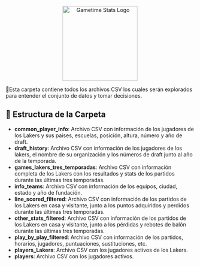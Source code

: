 <p align="center">
  <img src="../Imagenes/Gametime%20Stats%20logo%20png.png" alt="Gametime Stats Logo" width="200">
</p>

📌Esta carpeta contiene todos los archivos CSV los cuales serán explorados para entender el conjunto de datos y tomar decisiones.

## 📂 Estructura de la Carpeta

- **common_player_info**: Archivo CSV con información de los jugadores de los Lakers y sus paises, escuelas, posición, altura, número y año de draft.
- **draft_history**: Archivo CSV con información de los jugadores de los lakers, el nombre de su organización y los números de draft junto al año de la temporada.
- **games_lakers_tres_temporadas**: Archivo CSV con información completa de los Lakers con los resultados y stats de los partidos durante las últimas tres temporadas.
- **info_teams**: Archivo CSV con información de los equipos, ciudad, estado y año de fundación.
- **line_scored_filtered**: Archivo CSV con información de los partidos de los Lakers en casa y visitante, junto a los puntos adquiridos y perdidos durante las últimas tres temporadas.
- **other_stats_filtered**: Archivo CSV con información de los partidos de los Lakers en casa y visitante, junto a los pérdidas y rebotes de balón durante las últimas tres temporadas.
- **play_by_play_filtered**: Archivo CSV con información de los partidos, horarios, jugadores, puntuaciones, sustituciones, etc.
- **players_Lakers**: Archivo CSV con los jugadores activos de los Lakers.
- **players**: Archivo CSV con los jugadores activos.

